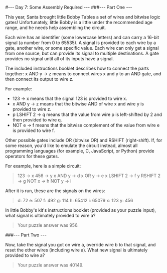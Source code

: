 #--- Day 7: Some Assembly Required ---
###--- Part One ---

This year, Santa brought little Bobby Tables a set of wires and bitwise logic gates! Unfortunately, little Bobby is a little under the recommended age range, and he needs help assembling the circuit.

Each wire has an identifier (some lowercase letters) and can carry a 16-bit signal (a number from 0 to 65535). A signal is provided to each wire by a gate, another wire, or some specific value. Each wire can only get a signal from one source, but can provide its signal to multiple destinations. A gate provides no signal until all of its inputs have a signal.

The included instructions booklet describes how to connect the parts together: x AND y -> z means to connect wires x and y to an AND gate, and then connect its output to wire z.

For example:

- 123 -> x means that the signal 123 is provided to wire x.
- x AND y -> z means that the bitwise AND of wire x and wire y is provided to wire z.
- p LSHIFT 2 -> q means that the value from wire p is left-shifted by 2 and then provided to wire q.
- NOT e -> f means that the bitwise complement of the value from wire e is provided to wire f.

Other possible gates include OR (bitwise OR) and RSHIFT (right-shift). If, for some reason, you'd like to emulate the circuit instead, almost all programming languages (for example, C, JavaScript, or Python) provide operators for these gates.

For example, here is a simple circuit:

>123 -> x
>456 -> y
>x AND y -> d
>x OR y -> e
>x LSHIFT 2 -> f
>y RSHIFT 2 -> g
>NOT x -> h
>NOT y -> i

After it is run, these are the signals on the wires:

>d: 72
>e: 507
>f: 492
>g: 114
>h: 65412
>i: 65079
>x: 123
>y: 456

In little Bobby's kit's instructions booklet (provided as your puzzle input), what signal is ultimately provided to wire a?

>Your puzzle answer was 956.

###--- Part Two ---

Now, take the signal you got on wire a, override wire b to that signal, and reset the other wires (including wire a). What new signal is ultimately provided to wire a?

>Your puzzle answer was 40149.